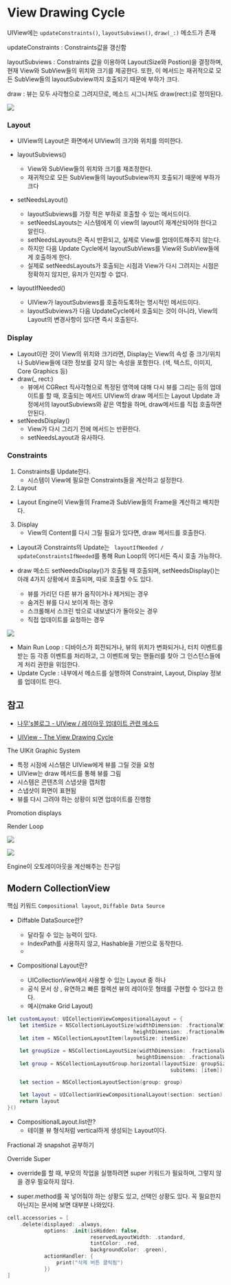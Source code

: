 #  View Drawing Cycle

UIView에는 `updateConstraints()`, `layoutSubviews()`, `draw(_:)` 메소드가 존재

updateConstraints : Constraints값을 갱신함

layoutSubviews :  Constraints 값을 이용하여 Layout(Size와 Postion)을 결정하며, 현재 View와 SubView들의 위치와 크기를 제공한다. 또한, 이 메서드는 재귀적으로 모든 SubView들의 layoutSubview까지 호출되기 때문에 부하가 크다.

draw : 뷰는 모두 사각형으로 그려지므로, 메소드 시그니쳐도 draw(rect:)로 정의된다.

![](https://i.imgur.com/dLhYsgJ.png)



### Layout

- UIView의 Layout은 화면에서 UIView의 크기와 위치를 의미한다.
- layoutSubviews()
  - View와 SubView들의 위치와 크기를 재조정한다.
  - 재귀적으로 모든 SubView들의 layoutSubview까지 호출되기 때문에 부하가 크다

- setNeedsLayout()
  - layoutSubviews를 가장 적은 부하로 호출할 수 있는 메서드이다.
  - setNeedsLayouts는 시스템에게 이 view의 layout이 재계산되어야 한다고 알린다.
  - setNeedsLayouts은 즉시 반환되고, 실제로 View를 업데이트해주지 않는다.
  - 하지만 다음 Update Cycle에서 layoutSubViews를 View와 SubView들에게 호출하게 한다.
  - 실제로 setNeedsLayouts가 호출되는 시점과 View가 다시 그려지는 시점은 정확하지 않지만, 유저가 인지할 수 없다.
- layoutIfNeeded()
  - UIView가 layoutSubviews를 호출하도록하는 명시적인 메서드이다.
  - layoutSubviews가 다음 UpdateCycle에서 호출되는 것이 아니라, View의 Layout의 변경사항이 있다면 즉시 호출된다.



### Display

- Layout이란 것이 View의 위치와 크기라면, Display는 View의 속성 중 크기/위치나 SubView들에 대한 정보를 갖지 않는 속성을 포함한다. (색, 텍스트, 이미지, Core Graphics 등)
- draw(_ rect:)
  - 뷰에서 CGRect 직사각형으로 특정된 영역에 대해 다시 뷰를 그리는 등의 업데이트를 할 때, 호출되는 메서드 UIView의 draw 메서드는 Layout Update 과정에서의 layoutSubviews와 같은 역할을 하며, draw메서드를 직접 호출하면 안된다.
- setNeedsDisplay()
  - View가 다시 그리기 전에 메서드는 반환한다.
  - setNeedsLayout과 유사하다.



### Constraints

1. Constraints를 Update한다.
   - 시스템이 View에 필요한 Constraints들을 계산하고 설정한다.
2.  Layout
   - Layout Engine이 View들의 Frame과 SubView들의 Frame을 계산하고 배치한다.
3. Display
   - View의 Content를 다시 그릴 필요가 있다면, draw 메서드를 호출한다.

- Layout과 Constraints의 Update는 ` layoutIfNeeded / updateConstraintsIfNeeded`를 통해 Run Loop의 어디서든 즉시 호출 가능하다.

- draw 메소드 setNeedsDisplay()가 호출될 때 호출되며, setNeedsDisplay()는 아래 4가지 상황에서 호출되며, 따로 호출할 수도 있다.
  - 뷰를 가리던 다른 뷰가 움직이거나 제거되는 경우
  - 숨겨진 뷰를 다시 보이게 하는 경우
  - 스크롤해서 스크린 밖으로 내보냈다가 돌아오는 경우
  - 직접 업데이트를 요청하는 경우



![](https://i.imgur.com/k6PpdBC.png)

- Main Run Loop : 디바이스가 회전되거나, 뷰의 위치가 변화되거나, 터치 이벤트를 받는 등 각종 이벤트를 처리하고, 그 이벤트에 맞는 핸들러를 찾아 그 인스턴스들에게 처리 권한을 위임한다.
- Update Cycle : 내부에서 메소드를 실행하여 Constraint, Layout, Display 정보를 업데이트 한다.



## 참고

- [나무's블로그 - UIView / 레이아웃 업데이트 관련 메소드](https://wlgusdn700.tistory.com/52)

- [UIView - The View Drawing Cycle](https://developer.apple.com/documentation/uikit/uiview)

The UIKit Graphic System

- 특정 시점에 시스템은 UIView에게 뷰를 그릴 것을 요청
- UIView는 draw 메서드를 통해 뷰를 그림
- 시스템은 콘텐츠의 스냅샷을 캡처함
- 스냅샷이 화면이 표현됨
- 뷰를 다시 그려야 하는 상황이 되면 업데이트를 진행함 

Promotion displays







Render Loop

![](https://i.imgur.com/d5hMnfN.png)

![](https://i.imgur.com/9PwuDTh.png)

Engine이 오토레이아웃을 계산해주는 친구임





##  Modern CollectionView

핵심 키워드 `Compositional layout`, `Diffable Data Source`

- Diffable DataSource란?
  - 달라질 수 있는 능력이 있다.
  - IndexPath를 사용하지 않고, Hashable을 기반으로 동작한다.
  - 

- Compositional Layout란?
  - UICollectionView에서 사용할 수 있는 Layout 중 하나
  - 공식 문서 상 , 유연하고 빠른 컬렉션 뷰의 레이아웃 형태를 구현할 수 있다고 한다.
  - 예시(make Grid Layout)

```swift
let customLayout: UICollectionViewCompositionalLayout = {
    let itemSize = NSCollectionLayoutSize(widthDimension: .fractionalWidth(0.2),
                                         heightDimension: .fractionalHeight(1.0))
    let item = NSCollectionLayoutItem(layoutSize: itemSize)

    let groupSize = NSCollectionLayoutSize(widthDimension: .fractionalWidth(1.0),
                                          heightDimension: .fractionalWidth(0.2))
    let group = NSCollectionLayoutGroup.horizontal(layoutSize: groupSize,
                                                     subitems: [item])

    let section = NSCollectionLayoutSection(group: group)

    let layout = UICollectionViewCompositionalLayout(section: section)
    return layout
}()
```

- CompositionalLayout.list란?
  - 테이블 뷰 형식처럼 vertical하게 생성되는 Layout이다.



Fractional 과 snapshot 공부하기

Override Super 

- override를 할 때, 부모의 작업을 실행하려면 super 키워드가 필요하며, 그렇지 않을 경우 필요하지 않다.

- super.method를 꼭 넣어줘야 하는 상황도 있고, 선택인 상황도 있다. 꼭 필요한지 아닌지는 문서에 보면 대부분 나와있다.



```swift 
cell.accessories = [
    .delete(displayed: .always,
            options: .init(isHidden: false,
                           reservedLayoutWidth: .standard,
                           tintColor: .red,
                           backgroundColor: .green),
            actionHandler: {
                print("삭제 버튼 클릭됨")
            })
]
```

